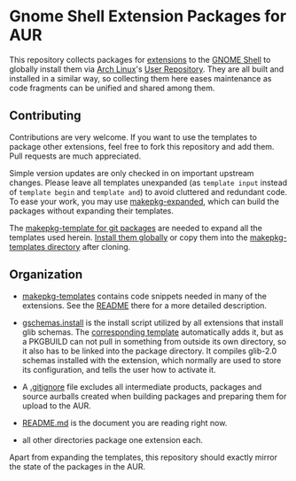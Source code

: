 # Gnome Shell Extension Packages for AUR

This repository collects packages for [extensions](https://extensions.gnome.org/) to the [GNOME Shell](https://wiki.gnome.org/Projects/GnomeShell) to globally install them via [Arch Linux](http://archlinux.org/)'s [User Repository](https://aur.archlinux.org/). They are all built and installed in a similar way, so collecting them here eases maintenance as code fragments can be unified and shared among them.


## Contributing

Contributions are very welcome. If you want to use the templates to package other extensions, feel free to fork this repository and add them. Pull requests are much appreciated.

Simple version updates are only checked in on important upstream changes. Please leave all templates unexpanded (as `template input` instead of `template begin` and `template and`) to avoid cluttered and redundant code. To ease your work, you may use [makepkg-expanded](https://github.com/dffischer/makepkg-expanded), which can build the packages without expanding their templates.

The [makepkg-template for git packages](https://github.com/dffischer/git-makepkg-template) are needed to expand all the templates used herein. [Install them globally](https://aur.archlinux.org/packages/git-makepkg-template-git/) or copy them into the [makepkg-templates directory](makepkg-templates) after cloning.


## Organization

- [makepkg-templates](makepkg-templates) contains code snippets needed in many of the extensions. See the [README](makepkg-templates) there for a more detailed description.

- [gschemas.install](gschemas.install) is the install script utilized by all extensions that install glib schemas. The [corresponding template](makepkg-templates/install-schemas.template) automatically adds it, but as a PKGBUILD can not pull in something from outside its own directory, so it also has to be linked into the package directory. It compiles glib-2.0 schemas installed with the extension, which normally are used to store its configuration, and tells the user how to activate it.

- A [.gitignore](.gitignore) file excludes all intermediate products, packages and source aurballs created when building packages and preparing them for upload to the AUR.

- [README.md](README.md) is the document you are reading right now.

- all other directories package one extension each.

Apart from expanding the templates, this repository should exactly mirror the state of the packages in the AUR.
